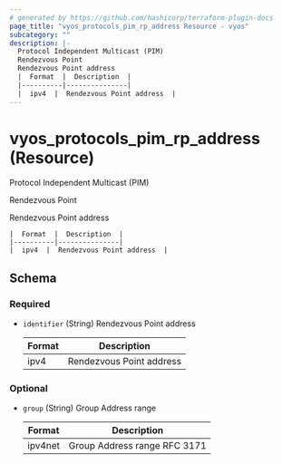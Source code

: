 ```yaml
---
# generated by https://github.com/hashicorp/terraform-plugin-docs
page_title: "vyos_protocols_pim_rp_address Resource - vyos"
subcategory: ""
description: |-
  Protocol Independent Multicast (PIM)
  Rendezvous Point
  Rendezvous Point address
  |  Format  |  Description  |
  |----------|---------------|
  |  ipv4  |  Rendezvous Point address  |
---
```


# vyos_protocols_pim_rp_address (Resource)

Protocol Independent Multicast (PIM)

Rendezvous Point

Rendezvous Point address

    |  Format  |  Description  |
    |----------|---------------|
    |  ipv4  |  Rendezvous Point address  |



<!-- schema generated by tfplugindocs -->
## Schema

### Required

- `identifier` (String) Rendezvous Point address

    |  Format  |  Description  |
    |----------|---------------|
    |  ipv4  |  Rendezvous Point address  |

### Optional

- `group` (String) Group Address range

    |  Format  |  Description  |
    |----------|---------------|
    |  ipv4net  |  Group Address range RFC 3171  |
